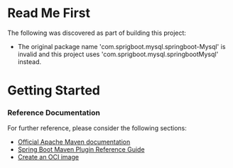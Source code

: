 # Read Me First
The following was discovered as part of building this project:

* The original package name 'com.sprigboot.mysql.springboot-Mysql' is invalid and this project uses 'com.sprigboot.mysql.springbootMysql' instead.

# Getting Started

### Reference Documentation
For further reference, please consider the following sections:

* [Official Apache Maven documentation](https://maven.apache.org/guides/index.html)
* [Spring Boot Maven Plugin Reference Guide](https://docs.spring.io/spring-boot/docs/2.6.1/maven-plugin/reference/html/)
* [Create an OCI image](https://docs.spring.io/spring-boot/docs/2.6.1/maven-plugin/reference/html/#build-image)

